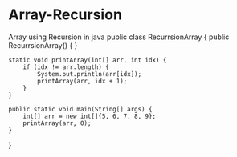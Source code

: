 # Array-Recursion
Array using Recursion in java
public class RecurrsionArray {
    public RecurrsionArray() {
    }

    static void printArray(int[] arr, int idx) {
        if (idx != arr.length) {
            System.out.println(arr[idx]);
            printArray(arr, idx + 1);
        }
    }

    public static void main(String[] args) {
        int[] arr = new int[]{5, 6, 7, 8, 9};
        printArray(arr, 0);
    }
}
